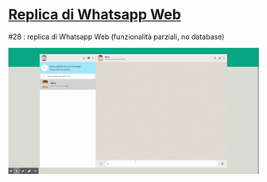# [Replica di Whatsapp Web](https://boolzap.netlify.app/)
#28 : replica di Whatsapp Web (funzionalità parziali, no database)

<img src='https://github.com/momoramadori/js-html-css-boolzap/blob/master/imgmd/gif.gif' alt='Gif di boolzap'>
